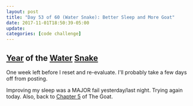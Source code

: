 ```yaml
---
layout: post
title: "Day 53 of 60 (Water Snake): Better Sleep and More Goat"
date: 2017-11-01T18:50:39-05:00
update: 
categories: [code challenge]
---
```

## [Year](https://en.wikipedia.org/wiki/Chinese_zodiac#Years) of the [Water](https://en.wikipedia.org/wiki/Water_(Wu_Xing)) [Snake](https://en.wikipedia.org/wiki/Snake_(zodiac))

One week left before I reset and re-evaluate. I'll probably take a few days off from posting.

Improving my sleep was a MAJOR fail yesterday/last night. Trying again today. Also, back to [Chapter 5](http://www.obeythetestinggoat.com/book/chapter_post_and_database.html) of The Goat. 


